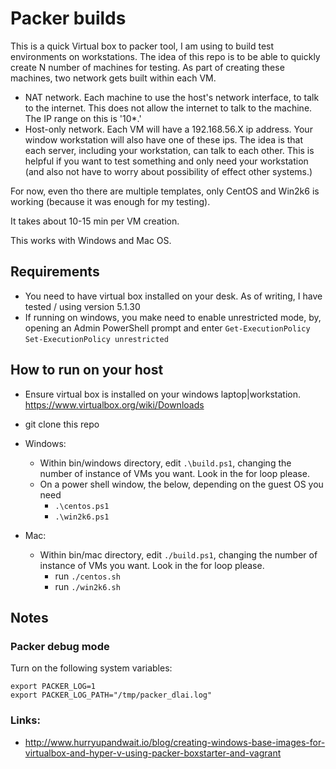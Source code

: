 # Packer builds
This is a quick Virtual box to packer tool, I am using to build test environments on workstations.   The idea of this repo is to be able to quickly create N number of machines for testing.  As part of creating these machines, two network gets built within each VM.

* NAT network.  Each machine to use the host's network interface, to talk to the internet.  This does not allow the internet to talk to the machine.  The IP range on this is '10\*.'
* Host-only network.  Each VM will have a 192.168.56.X ip address.  Your window workstation will also have one of these ips.  The idea is that each server, including your workstation, can talk to each other.  This is helpful if you want to test something and only need your workstation (and also not have to worry about possibility of effect other systems.)

For now, even tho there are multiple templates, only CentOS and Win2k6 is working (because it was enough for my testing).

It takes about 10-15 min per VM creation.

This works with Windows and Mac OS.

## Requirements
* You need to have virtual box installed on your desk. As of writing, I have tested / using version 5.1.30
* If running on windows, you make need to enable unrestricted mode, by, opening an Admin PowerShell prompt and enter
    `Get-ExecutionPolicy`
    `Set-ExecutionPolicy unrestricted`

## How to run on your host
* Ensure virtual box is installed on your windows laptop|workstation.  https://www.virtualbox.org/wiki/Downloads
* git clone this repo

* Windows:
   * Within bin/windows directory, edit `.\build.ps1`, changing the number of instance of VMs you want.  Look in the for loop please.
   * On a power shell window, the below, depending on the guest OS you need
      * `.\centos.ps1`
      * `.\win2k6.ps1`
* Mac:
   * Within bin/mac directory, edit `./build.ps1`, changing the number of instance of VMs you want.  Look in the for loop please.
      * run `./centos.sh`
      * run `./win2k6.sh`

## Notes
### Packer debug mode
Turn on the following system variables:

```
export PACKER_LOG=1
export PACKER_LOG_PATH="/tmp/packer_dlai.log"
```

### Links:

* http://www.hurryupandwait.io/blog/creating-windows-base-images-for-virtualbox-and-hyper-v-using-packer-boxstarter-and-vagrant